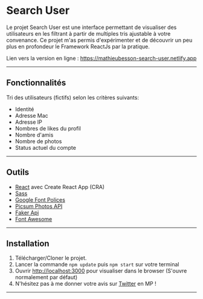 # Search User 

Le projet Search User est une interface permettant de visualiser des utilisateurs en les filtrant à partir de multiples tris ajustable à votre convenance.
Ce projet m'as permis d'expérimenter et de découvrir un peu plus en profondeur le Framework ReactJs par la pratique.

Lien vers la version en ligne : https://mathieubesson-search-user.netlify.app  

---

## Fonctionnalités 

Tri des utilisateurs (fictifs) selon les critères suivants: 
* Identité 
* Adresse Mac
* Adresse IP
* Nombres de likes du profil
* Nombre d'amis 
* Nombre de photos 
* Status actuel du compte 

---

## Outils 

* [React](http://reactjs.org/) avec Create React App (CRA)
* [Sass](https://sass-lang.com/)
* [Google Font Polices](https://fonts.google.com/)
* [Picsum Photos API](https://picsum.photos)
* [Faker Api](https://fakerapi.it/en)
* [Font Awesome](https://fontawesome.com/)

---

## Installation 

1. Télécharger/Cloner le projet.
2. Lancer la commande `npm update` puis `npm start` sur votre terminal
3. Ouvrir [http://localhost:3000](http://localhost:3000) pour visualiser dans le browser (S'ouvre normalement par défaut)
4. N'hésitez pas à me donner votre avis sur [Twitter](https://twitter.com/BessonMathieu3) en MP !

---
